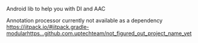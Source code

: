 Android lib to help you with DI and AAC

Annotation processor currently not available as a dependency
https://jitpack.io/#jitpack.gradle-modularhttps...github.com.uptechteam/not_figured_out_project_name_yet
